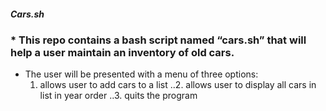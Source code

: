 ##### Cars.sh
### * This repo contains a bash script named “cars.sh” that will help a user maintain an inventory of old cars.
 
*  The user will be presented with a menu of three options:
	1. allows user to add cars to a list
	..2. allows user to display all cars in list in year order
	..3. quits the program

